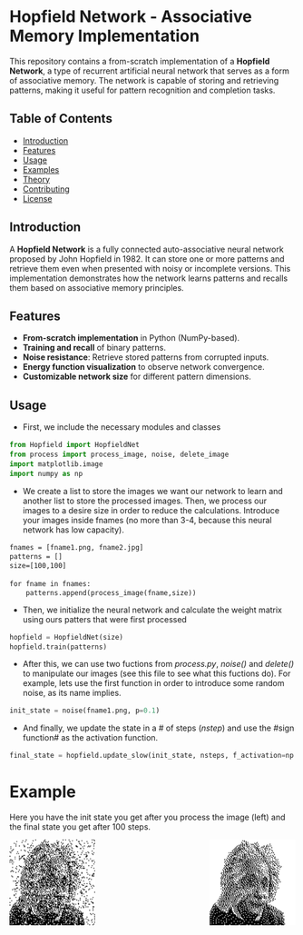 # Hopfield Network - Associative Memory Implementation

This repository contains a from-scratch implementation of a **Hopfield Network**, a type of recurrent artificial neural network that serves as a form of associative memory.
The network is capable of storing and retrieving patterns, making it useful for pattern recognition and completion tasks.

## Table of Contents
- [Introduction](#introduction)
- [Features](#features)
- [Usage](#usage)
- [Examples](#examples)
- [Theory](#theory)
- [Contributing](#contributing)
- [License](#license)

## Introduction
A **Hopfield Network** is a fully connected auto-associative neural network proposed by John Hopfield in 1982. It can store one or more patterns and retrieve them even
when presented with noisy or incomplete versions. This implementation demonstrates how the network learns patterns and recalls them based on associative memory principles.

## Features
- **From-scratch implementation** in Python (NumPy-based).
- **Training and recall** of binary patterns.
- **Noise resistance**: Retrieve stored patterns from corrupted inputs.
- **Energy function visualization** to observe network convergence.
- **Customizable network size** for different pattern dimensions.

## Usage
- First, we include the necessary modules and classes
```python
from Hopfield import HopfieldNet
from process import process_image, noise, delete_image
import matplotlib.image
import numpy as np
``` 
- We create a list to store the images we want our network to learn and another list to store the processed images. Then, we process our images to a desire size in order to
  reduce the calculations. Introduce your images inside fnames (no more than 3-4, because this neural network has low capacity).
```pyhton
fnames = [fname1.png, fname2.jpg]
patterns = []
size=[100,100]

for fname in fnames:
    patterns.append(process_image(fname,size))
```
- Then, we initialize the neural network and calculate the weight matrix using ours patters that were first processed
```python
hopfield = HopfieldNet(size)
hopfield.train(patterns)
```
- After this, we can use two fuctions from *process.py*, *noise()* and *delete()* to manipulate our images (see this file to see what this fuctions do). For example, lets use
the first function in order to introduce some random noise, as its name implies.
```python
init_state = noise(fname1.png, p=0.1)
```
- And finally, we update the state in a \# of steps (*nstep*) and use the #sign function# as the activation function.
```python
final_state = hopfield.update_slow(init_state, nsteps, f_activation=np.sign, n=0.1)
```

# Example
Here you have the init state you get after you process the image (left) and the final state you get after 100 steps.
<div style="display: flex; justify-content: space-between;">
  <img src="Images/init_state.png" alt="Initial state with random noise" width="30%">
  <img src="Images/final_state.png" alt="Final state after 100 steps" width="30%">
</div>
